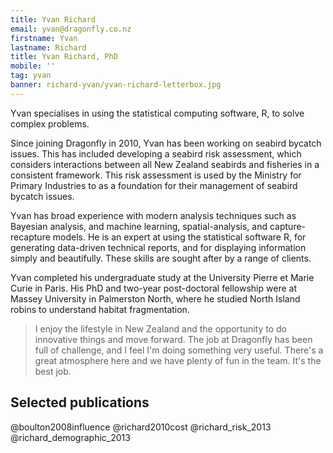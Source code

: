 ```yaml
---
title: Yvan Richard
email: yvan@dragonfly.co.nz
firstname: Yvan
lastname: Richard
title: Yvan Richard, PhD
mobile: ''
tag: yvan
banner: richard-yvan/yvan-richard-letterbox.jpg
---
```

Yvan specialises in using the statistical computing software, R, to solve complex problems. 

<!--more-->

Since joining Dragonfly in 2010, Yvan has been working on seabird bycatch issues. 
This has included developing a seabird risk assessment, which considers interactions between
all New Zealand seabirds and fisheries in a consistent framework. This risk assessment is
used by the Ministry for Primary Industries to as a foundation for their management
of seabird bycatch issues. 

Yvan has broad experience with modern analysis techniques such as Bayesian analysis, 
and machine learning, spatial-analysis, and capture-recapture models. 
He is an expert at using the statistical software R, for generating data-driven
technical reports, and for displaying information simply and beautifully. These 
skills are sought after by a range of clients.

Yvan completed his undergraduate study at the University Pierre et Marie Curie
in Paris. His PhD and two-year post-doctoral fellowship were at Massey University 
in Palmerston North, where he studied North Island robins to understand
habitat fragmentation.

> I enjoy the lifestyle in New Zealand and the opportunity to do innovative
things and move forward. The job at Dragonfly has been full of challenge,
and I feel I'm doing something very useful. There's a great atmosphere here and
we have plenty of fun in the team. It's the best job.

## Selected publications

@boulton2008influence
@richard2010cost
@richard_risk_2013
@richard_demographic_2013

